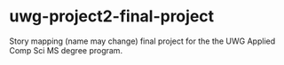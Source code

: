 # uwg-project2-final-project
Story mapping (name may change) final project for the the UWG Applied Comp Sci MS degree program.

